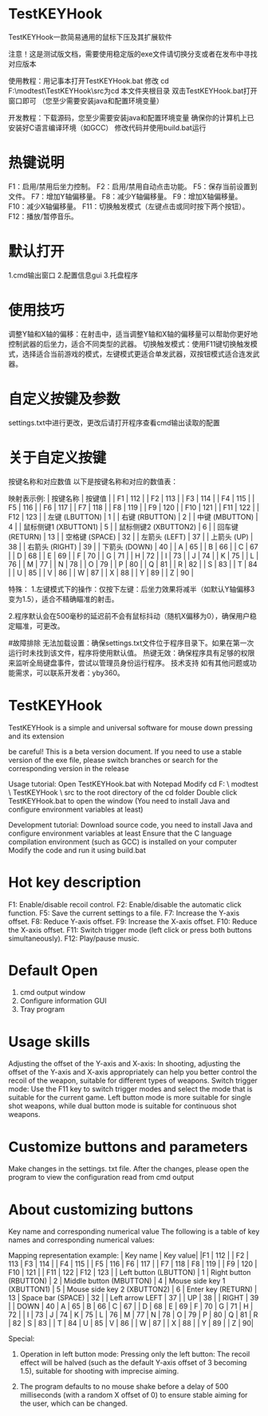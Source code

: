 # TestKEYHook
TestKEYHook一款简易通用的鼠标下压及其扩展软件

注意！这是测试版文档，需要使用稳定版的exe文件请切换分支或者在发布中寻找对应版本

使用教程：用记事本打开TestKEYHook.bat
修改 cd F:\modtest\TestKEYHook\src为cd 本文件夹根目录
双击TestKEYHook.bat打开窗口即可
（您至少需要安装java和配置环境变量）

开发教程：下载源码，您至少需要安装java和配置环境变量
确保你的计算机上已安装好C语言编译环境（如GCC）
修改代码并使用build.bat运行

# 热键说明
F1：启用/禁用后坐力控制。
F2：启用/禁用自动点击功能。
F5：保存当前设置到文件。
F7：增加Y轴偏移量。
F8：减少Y轴偏移量。
F9：增加X轴偏移量。
F10：减少X轴偏移量。
F11：切换触发模式（左键点击或同时按下两个按钮）。
F12：播放/暂停音乐。

# 默认打开
1.cmd输出窗口
2.配置信息gui
3.托盘程序

# 使用技巧
调整Y轴和X轴的偏移：在射击中，适当调整Y轴和X轴的偏移量可以帮助你更好地控制武器的后坐力，适合不同类型的武器。
切换触发模式：使用F11键切换触发模式，选择适合当前游戏的模式，左键模式更适合单发武器，双按钮模式适合连发武器。

# 自定义按键及参数
settings.txt中进行更改，更改后请打开程序查看cmd输出读取的配置
# 关于自定义按键
按键名称和对应数值
以下是按键名称和对应的数值表：

映射表示例: | 按键名称 | 按键值 | 
| F1 | 112 | | F2 | 113 | | F3 | 114 | | F4 | 115 | | F5 | 116 | | F6 | 117 | | F7 | 118 | | F8 | 119 | | F9 | 120 | | F10 | 121 | | F11 | 122 | | F12 | 123 | | 左键 (LBUTTON) | 1 | | 右键 (RBUTTON) | 2 | | 中键 (MBUTTON) | 4 | | 鼠标侧键1 (XBUTTON1) | 5 | | 鼠标侧键2 (XBUTTON2) | 6 | | 回车键 (RETURN) | 13 | | 空格键 (SPACE) | 32 | | 左箭头 (LEFT) | 37 | | 上箭头 (UP) | 38 | | 右箭头 (RIGHT) | 39 | | 下箭头 (DOWN) | 40 | | A | 65 | | B | 66 | | C | 67 | | D | 68 | | E | 69 | | F | 70 | | G | 71 | | H | 72 | | I | 73 | | J | 74 | | K | 75 | | L | 76 | | M | 77 | | N | 78 | | O | 79 | | P | 80 | | Q | 81 | | R | 82 | | S | 83 | | T | 84 | | U | 85 | | V | 86 | | W | 87 | | X | 88 | | Y | 89 | | Z | 90 |

特殊：
1.左键模式下的操作：仅按下左键：后坐力效果将减半（如默认Y轴偏移3变为1.5），适合不精确瞄准的射击。

2.程序默认会在500毫秒的延迟前不会有鼠标抖动（随机X偏移为0），确保用户稳定瞄准，可更改。

#故障排除
无法加载设置：确保settings.txt文件位于程序目录下。如果在第一次运行时未找到该文件，程序将使用默认值。
热键无效：确保程序具有足够的权限来监听全局键盘事件，尝试以管理员身份运行程序。
技术支持
如有其他问题或功能需求，可以联系开发者：yby360。

# TestKEYHook
TestKEYHook is a simple and universal software for mouse down pressing and its extension

be careful! This is a beta version document. If you need to use a stable version of the exe file, please switch branches or search for the corresponding version in the release

Usage tutorial: Open TestKEYHook.bat with Notepad
Modify cd F: \ modtest \ TestKEYHook \ src to the root directory of the cd folder
Double click TestKEYHook.bat to open the window
(You need to install Java and configure environment variables at least)

Development tutorial: Download source code, you need to install Java and configure environment variables at least
Ensure that the C language compilation environment (such as GCC) is installed on your computer
Modify the code and run it using build.bat

# Hot key description
F1: Enable/disable recoil control.
F2: Enable/disable the automatic click function.
F5: Save the current settings to a file.
F7: Increase the Y-axis offset.
F8: Reduce Y-axis offset.
F9: Increase the X-axis offset.
F10: Reduce the X-axis offset.
F11: Switch trigger mode (left click or press both buttons simultaneously).
F12: Play/pause music.

# Default Open
1. cmd output window
2. Configure information GUI
3. Tray program

# Usage skills
Adjusting the offset of the Y-axis and X-axis: In shooting, adjusting the offset of the Y-axis and X-axis appropriately can help you better control the recoil of the weapon, suitable for different types of weapons.
Switch trigger mode: Use the F11 key to switch trigger modes and select the mode that is suitable for the current game. Left button mode is more suitable for single shot weapons, while dual button mode is suitable for continuous shot weapons.

# Customize buttons and parameters
Make changes in the settings. txt file. After the changes, please open the program to view the configuration read from cmd output
# About customizing buttons
Key name and corresponding numerical value
The following is a table of key names and corresponding numerical values:

Mapping representation example: | Key name | Key value|
|F1 | 112 | | F2 | 113 | F3 | 114 | | F4 | 115 | | F5 | 116 | F6 | 117 | | F7 | 118 | F8 | 119 | | F9 | 120 | F10 | 121 | | F11 | 122 | F12 | 123 | | Left button (LBUTTON) | 1 | Right button (RBUTTON) | 2 | Middle button (MBUTTON) | 4 | Mouse side key 1 (XBUTTON1) | 5 | Mouse side key 2 (XBUTTON2) | 6 | Enter key (RETURN) | 13 | Space bar (SPACE) | 32 | | Left arrow LEFT | 37 | | UP | 38 | | RIGHT | 39 | | DOWN | 40 | A | 65 | B | 66 | C | 67 | | D | 68 | E | 69 | F | 70 | G | 71 | H | 72 | | I | 73 | J | 74 | K | 75 | L | 76 | M | 77 | N | 78 | O | 79 | P | 80 | Q | 81 | R | 82 | S | 83 | | T | 84 | U | 85 | V | 86 | | W | 87 | | X | 88 | | Y | 89 | | Z | 90|

Special:
1. Operation in left button mode: Pressing only the left button: The recoil effect will be halved (such as the default Y-axis offset of 3 becoming 1.5), suitable for shooting with imprecise aiming.

2. The program defaults to no mouse shake before a delay of 500 milliseconds (with a random X offset of 0) to ensure stable aiming for the user, which can be changed.
